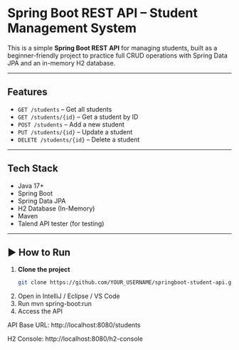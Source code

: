 #  Spring Boot REST API – Student Management System

This is a simple **Spring Boot REST API** for managing students, built as a beginner-friendly project to practice full CRUD operations with Spring Data JPA and an in-memory H2 database.

---

##  Features

- `GET /students` – Get all students  
- `GET /students/{id}` – Get a student by ID  
- `POST /students` – Add a new student  
- `PUT /students/{id}` – Update a student  
- `DELETE /students/{id}` – Delete a student  

---

##  Tech Stack

- Java 17+
- Spring Boot
- Spring Data JPA
- H2 Database (In-Memory)
- Maven
- Talend API tester (for testing)

---

## ▶ How to Run

1. **Clone the project**
   ```bash
   git clone https://github.com/YOUR_USERNAME/springboot-student-api.git

  2.  Open in IntelliJ / Eclipse / VS Code
  3.  Run mvn spring-boot:run
4. Access the API

API Base URL: http://localhost:8080/students

H2 Console: http://localhost:8080/h2-console



